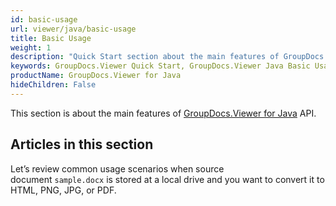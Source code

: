 ```yaml
---
id: basic-usage
url: viewer/java/basic-usage
title: Basic Usage
weight: 1
description: "Quick Start section about the main features of GroupDocs.Viewer for Java."
keywords: GroupDocs.Viewer Quick Start, GroupDocs.Viewer Java Basic Usage, GroupDocs.Viewer Quick Start C#, GroupDocs.Viewer Get Started
productName: GroupDocs.Viewer for Java
hideChildren: False
---
```

This section is about the main features of [GroupDocs.Viewer for Java](https://products.groupdocs.com/viewer/java) API.

## Articles in this section

Let’s review common usage scenarios when source document `sample.docx` is stored at a local drive and you want to convert it to HTML, PNG, JPG, or PDF.

